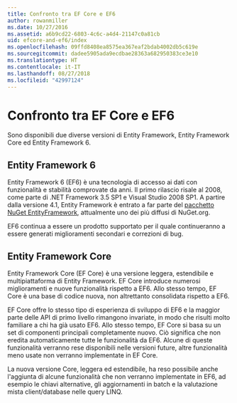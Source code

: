 ```yaml
---
title: Confronto tra EF Core e EF6
author: rowanmiller
ms.date: 10/27/2016
ms.assetid: a6b9cd22-6803-4c6c-a4d4-21147c0a81cb
uid: efcore-and-ef6/index
ms.openlocfilehash: 09ffd8408ea8575ea367eaf2bdab4002db5c619e
ms.sourcegitcommit: dadee5905ada9ecdbae28363a682950383ce3e10
ms.translationtype: HT
ms.contentlocale: it-IT
ms.lasthandoff: 08/27/2018
ms.locfileid: "42997124"
---
```

# <a name="compare-ef-core--ef6"></a>Confronto tra EF Core e EF6

Sono disponibili due diverse versioni di Entity Framework, Entity Framework Core ed Entity Framework 6.

## <a name="entity-framework-6"></a>Entity Framework 6

Entity Framework 6 (EF6) è una tecnologia di accesso ai dati con funzionalità e stabilità comprovate da anni. Il primo rilascio risale al 2008, come parte di .NET Framework 3.5 SP1 e Visual Studio 2008 SP1. A partire dalla versione 4.1, Entity Framework è entrato a far parte del [pacchetto NuGet EntityFramework](https://www.nuget.org/packages/EntityFramework/), attualmente uno dei più diffusi di NuGet.org.

EF6 continua a essere un prodotto supportato per il quale continueranno a essere generati miglioramenti secondari e correzioni di bug.

## <a name="entity-framework-core"></a>Entity Framework Core

Entity Framework Core (EF Core) è una versione leggera, estendibile e multipiattaforma di Entity Framework. EF Core introduce numerosi miglioramenti e nuove funzionalità rispetto a EF6. Allo stesso tempo, EF Core è una base di codice nuova, non altrettanto consolidata rispetto a EF6.

EF Core offre lo stesso tipo di esperienza di sviluppo di EF6 e la maggior parte delle API di primo livello rimangono invariate, in modo che risulti molto familiare a chi ha già usato EF6. Allo stesso tempo, EF Core si basa su un set di componenti principali completamente nuovo. Ciò significa che non eredita automaticamente tutte le funzionalità da EF6. Alcune di queste funzionalità verranno rese disponibili nelle versioni future, altre funzionalità meno usate non verranno implementate in EF Core.

La nuova versione Core, leggera ed estendibile, ha reso possibile anche l'aggiunta di alcune funzionalità che non verranno implementate in EF6, ad esempio le chiavi alternative, gli aggiornamenti in batch e la valutazione mista client/database nelle query LINQ.
